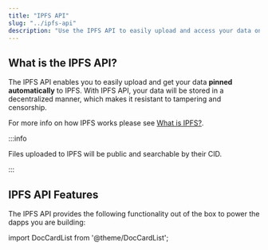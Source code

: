 ```yaml
---
title: "IPFS API"
slug: "../ipfs-api"
description: "Use the IPFS API to easily upload and access your data on the decentralized IPFS platform. Your data will be stored in a secure and resistant manner, making it resistant to tampering and censorship."
---
```

## What is the IPFS API?

The IPFS API enables you to easily upload and get your data **pinned automatically** to IPFS. With IPFS API, your data will be stored in a decentralized manner, which makes it resistant to tampering and censorship.

For more info on how IPFS works please see [What is IPFS?](https://docs.ipfs.tech/concepts/what-is-ipfs/).

:::info

Files uploaded to IPFS will be public and searchable by their CID.

:::

## IPFS API Features

The IPFS API provides the following functionality out of the box to power the dapps you are building:

import DocCardList from '@theme/DocCardList';

<DocCardList />  